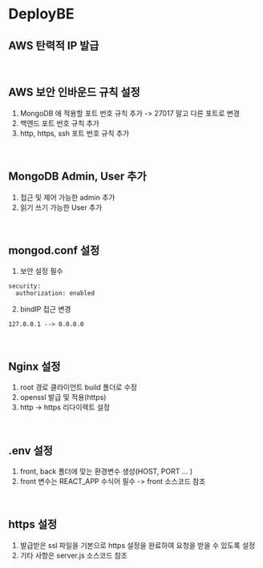 # DeployBE

## AWS 탄력적 IP 발급

<br>

## AWS 보안 인바운드 규칙 설정

1. MongoDB 에 적용할 포트 번호 규칙 추가 -> 27017 말고 다른 포트로 변경
2. 백엔드 포트 번호 규칙 추가
3. http, https, ssh 포트 번호 규칙 추가

<br>

## MongoDB Admin, User 추가

1. 접근 및 제어 가능한 admin 추가
2. 읽기 쓰기 가능한 User 추가

<br>

## mongod.conf 설정

1. 보안 설정 필수

```
security:
  authorization: enabled
```

2. bindIP 접근 변경 

```
127.0.0.1 --> 0.0.0.0
```

<br>

## Nginx 설정

1. root 경로 클라이언트 build 폴더로 수정
2. openssl 발급 및 적용(https)
3. http -> https 리다이렉트 설정

<br>

## .env 설정

1. front, back 폴더에 맞는 환경변수 생성(HOST, PORT ... )
2. front 변수는 REACT_APP 수식어 필수 -> front 소스코드 참조

<br>

## https 설정

1. 발급받은 ssl 파일을 기본으로 https 설정을 완료하여 요청을 받을 수 있도록 설정
2. 기타 사항은 server.js 소스코드 참조